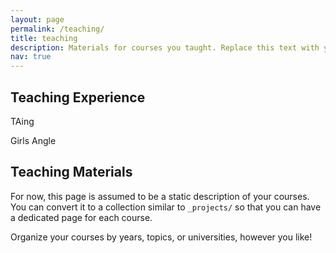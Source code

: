 ```yaml
---
layout: page
permalink: /teaching/
title: teaching
description: Materials for courses you taught. Replace this text with your description.
nav: true
---
```


## Teaching Experience

TAing

Girls Angle

## Teaching Materials




For now, this page is assumed to be a static description of your courses. You can convert it to a collection similar to `_projects/` so that you can have a dedicated page for each course.

Organize your courses by years, topics, or universities, however you like!
